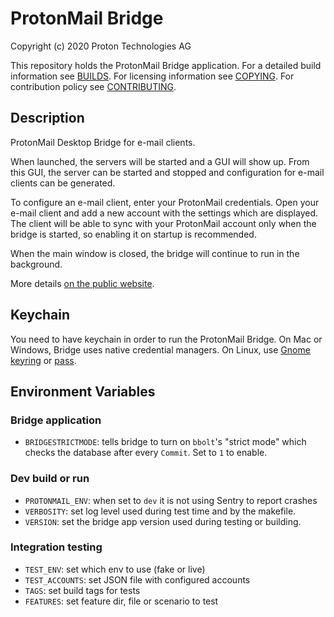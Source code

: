 # ProtonMail Bridge
Copyright (c) 2020 Proton Technologies AG

This repository holds the ProtonMail Bridge application.
For a detailed build information see [BUILDS](./BUILDS.md).
For licensing information see [COPYING](./COPYING.md).
For contribution policy see [CONTRIBUTING](./CONTRIBUTING.md).

## Description
ProtonMail Desktop Bridge for e-mail clients.

When launched, the servers will be started and a GUI will show up. From this GUI,
the server can be started and stopped and configuration for e-mail clients can
be generated.

To configure an e-mail client, enter your ProtonMail credentials. Open your
e-mail client and add a new account with the settings which are displayed.
The client will be able to sync with your ProtonMail account only when the
bridge is started, so enabling it on startup is recommended.

When the main window is closed, the bridge will continue to run in the
background.

More details [on the public website](https://protonmail.com/bridge).


## Keychain
You need to have keychain in order to run the ProtonMail Bridge. On Mac or
Windows, Bridge uses native credential managers. On Linux, use
[Gnome keyring](https://wiki.gnome.org/Projects/GnomeKeyring/)
or
[pass](https://www.passwordstore.org/).

## Environment Variables

### Bridge application
- `BRIDGESTRICTMODE`: tells bridge to turn on `bbolt`'s "strict mode" which checks the database after every `Commit`. Set to `1` to enable.

### Dev build or run
- `PROTONMAIL_ENV`: when set to `dev` it is not using Sentry to report crashes
- `VERBOSITY`: set log level used during test time and by the makefile.
- `VERSION`: set the bridge app version used during testing or building.

### Integration testing
- `TEST_ENV`: set which env to use (fake or live)
- `TEST_ACCOUNTS`: set JSON file with configured accounts
- `TAGS`: set build tags for tests
- `FEATURES`: set feature dir, file or scenario to test




